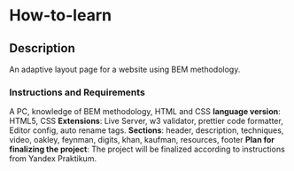 # How-to-learn

## Description

An adaptive layout page for a website using BEM methodology.

### Instructions and Requirements
A PC, knowledge of BEM methodology, HTML and CSS
**language version**: HTML5, CSS
**Extensions**: Live Server, w3 validator, prettier code formatter, Editor config, auto rename tags.
**Sections**: header, description, techniques, video, oakley, feynman, digits, khan, kaufman, resources, footer
**Plan for finalizing the project**: The project will be finalized according to instructions from Yandex Praktikum.

